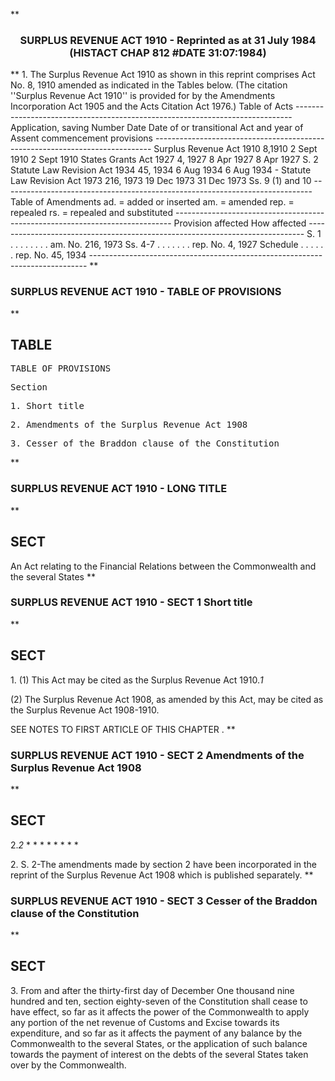 **<b>

### <center><name>SURPLUS REVENUE ACT 1910 - Reprinted as at 31 July 1984 (HISTACT CHAP 812 #DATE 31:07:1984) </name></center>
</b>** 1\.  The Surplus Revenue Act 1910 as shown in this reprint comprises Act No. 8, 1910 amended as indicated in the Tables below.<lf>    (The citation ''Surplus Revenue Act 1910'' is provided for by the Amendments Incorporation Act 1905 and the Acts Citation Act 1976.)<lf>                                  Table of Acts<lf> ----------------------------------------------------------------------------- <lf> Application, <lf>                                                                     saving<lf>                            Number     Date      Date of             or<lf> transitional <lf>     Act                    and year   of Assent commencement provisions<lf> ----------------------------------------------------------------------------- <lf>     Surplus Revenue<lf>     Act 1910               8,1910     2 Sept<lf>                                       1910      2 Sept 1910<lf>     States Grants Act<lf>     1927                   4, 1927    8 Apr<lf>                                       1927      8 Apr 1927          S. 2<lf>     Statute Law<lf>     Revision Act 1934      45, 1934   6 Aug<lf>                                       1934      6 Aug 1934          -<lf>     Statute Law<lf>     Revision Act 1973      216, 1973  19 Dec<lf>                                       1973      31 Dec 1973         Ss. 9 (1)<lf>                                                                     and 10<lf> ----------------------------------------------------------------------------- <lf>                               Table of Amendments<lf> ad. = added or inserted am. = amended rep. =<lf>                    repealed rs. = repealed and substituted<lf> ----------------------------------------------------------------------------- <lf>     Provision affected       How affected<lf> ----------------------------------------------------------------------------- <lf>     S. 1  . . . . . . . .    am. No. 216, 1973<lf>     Ss. 4-7 . . . . . . .    rep. No. 4, 1927<lf>     Schedule  . . . . . .    rep. No. 45, 1934<lf> ----------------------------------------------------------------------------- <lf> </lf></lf></lf></lf></lf></lf></lf></lf></lf></lf></lf></lf></lf></lf></lf></lf></lf></lf></lf></lf></lf></lf></lf></lf></lf></lf></lf></lf></lf></lf></lf></lf></lf></lf>
**<b>

### <name>SURPLUS REVENUE ACT 1910 - TABLE OF PROVISIONS </name>
</b>** 

## TABLE
<tables> <tt>                             TABLE  OF  PROVISIONS<lf> 

Section<lf> <p>  1\.       Short title<lf> <p>  2\.       Amendments of the Surplus Revenue Act 1908<lf> <p>  3\.       Cesser of the Braddon clause of the Constitution<lf> <p></p></lf></p></lf></p></lf></p></lf>
</lf></tt></tables>
**<b>

### <name>SURPLUS REVENUE ACT 1910 - LONG TITLE </name>
</b>** 

## SECT
<sect> An Act relating to the Financial Relations between the Commonwealth and the several States<lf> </lf></sect>
**<b>

### <name>SURPLUS REVENUE ACT 1910 - SECT 1 Short title </name>
</b>** 

## SECT
<sect>   1\. (1) This Act may be cited as the Surplus Revenue Act 1910.*1*<lf> 

  (2) The Surplus Revenue Act 1908, as amended by this Act, may be cited as the Surplus Revenue Act 1908-1910\. 

SEE NOTES TO FIRST ARTICLE OF THIS CHAPTER . 
</lf></sect>
**<b>

### <name>SURPLUS REVENUE ACT 1910 - SECT 2 Amendments of the Surplus Revenue Act 1908 </name>
</b>** 

## SECT
<sect>   2.*2*   *   *   *   *   *   *   *   *<lf> 

2\.  S. 2-The amendments made by section 2 have been incorporated in the reprint of the Surplus Revenue Act 1908 which is published separately.<lf> </lf>
</lf></sect>
**<b>

### <name>SURPLUS REVENUE ACT 1910 - SECT 3 Cesser of the Braddon clause of the Constitution </name>
</b>** 

## SECT
<sect>   3\. From and after the thirty-first day of December One thousand nine hundred and ten, section eighty-seven of the Constitution shall cease to have effect, so far as it affects the power of the Commonwealth to apply any portion of the net revenue of Customs and Excise towards its expenditure, and so far as it affects the payment of any balance by the Commonwealth to the several States, or the application of such balance towards the payment of interest on the debts of the several States taken over by the Commonwealth.<lf> </lf></sect>

